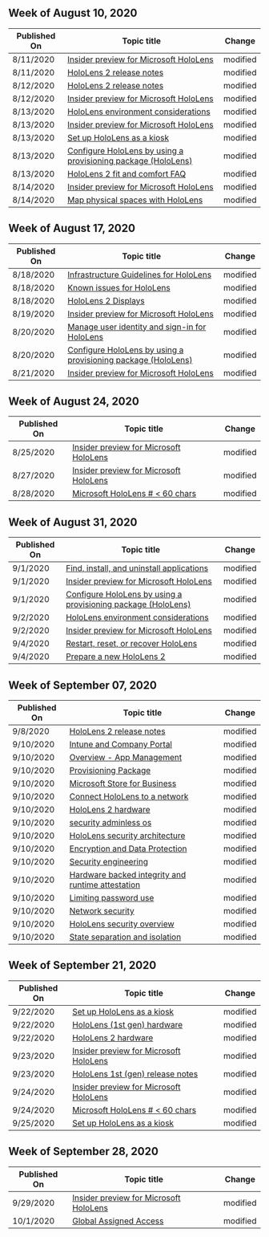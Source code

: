 <!-- This file is generated automatically each week. Changes made to this file will be overwritten.-->



## Week of August 10, 2020


| Published On |Topic title | Change |
|------|------------|--------|
| 8/11/2020 | [Insider preview for Microsoft HoloLens](/hololens/hololens-insider) | modified |
| 8/11/2020 | [HoloLens 2 release notes](/hololens/hololens-release-notes) | modified |
| 8/12/2020 | [HoloLens 2 release notes](/hololens/hololens-release-notes) | modified |
| 8/12/2020 | [Insider preview for Microsoft HoloLens](/hololens/hololens-insider) | modified |
| 8/13/2020 | [HoloLens environment considerations](/hololens/hololens-environment-considerations) | modified |
| 8/13/2020 | [Insider preview for Microsoft HoloLens](/hololens/hololens-insider) | modified |
| 8/13/2020 | [Set up HoloLens as a kiosk](/hololens/hololens-kiosk) | modified |
| 8/13/2020 | [Configure HoloLens by using a provisioning package (HoloLens)](/hololens/hololens-provisioning) | modified |
| 8/13/2020 | [HoloLens 2 fit and comfort FAQ](/hololens/hololens2-fit-comfort-faq) | modified |
| 8/14/2020 | [Insider preview for Microsoft HoloLens](/hololens/hololens-insider) | modified |
| 8/14/2020 | [Map physical spaces with HoloLens](/hololens/hololens-spaces) | modified |


## Week of August 17, 2020


| Published On |Topic title | Change |
|------|------------|--------|
| 8/18/2020 | [Infrastructure Guidelines for HoloLens](/hololens/hololens-commercial-infrastructure) | modified |
| 8/18/2020 | [Known issues for HoloLens](/hololens/hololens-known-issues) | modified |
| 8/18/2020 | [HoloLens 2 Displays](/hololens/hololens2-display) | modified |
| 8/19/2020 | [Insider preview for Microsoft HoloLens](/hololens/hololens-insider) | modified |
| 8/20/2020 | [Manage user identity and sign-in for HoloLens](/hololens/hololens-identity) | modified |
| 8/20/2020 | [Configure HoloLens by using a provisioning package (HoloLens)](/hololens/hololens-provisioning) | modified |
| 8/21/2020 | [Insider preview for Microsoft HoloLens](/hololens/hololens-insider) | modified |


## Week of August 24, 2020


| Published On |Topic title | Change |
|------|------------|--------|
| 8/25/2020 | [Insider preview for Microsoft HoloLens](/hololens/hololens-insider) | modified |
| 8/27/2020 | [Insider preview for Microsoft HoloLens](/hololens/hololens-insider) | modified |
| 8/28/2020 | [Microsoft HoloLens # < 60 chars](/hololens/index) | modified |


## Week of August 31, 2020


| Published On |Topic title | Change |
|------|------------|--------|
| 9/1/2020 | [Find, install, and uninstall applications](/hololens/holographic-store-apps) | modified |
| 9/1/2020 | [Insider preview for Microsoft HoloLens](/hololens/hololens-insider) | modified |
| 9/1/2020 | [Configure HoloLens by using a provisioning package (HoloLens)](/hololens/hololens-provisioning) | modified |
| 9/2/2020 | [HoloLens environment considerations](/hololens/hololens-environment-considerations) | modified |
| 9/2/2020 | [Insider preview for Microsoft HoloLens](/hololens/hololens-insider) | modified |
| 9/4/2020 | [Restart, reset, or recover HoloLens](/hololens/hololens-recovery) | modified |
| 9/4/2020 | [Prepare a new HoloLens 2](/hololens/hololens2-setup) | modified |


## Week of September 07, 2020


| Published On |Topic title | Change |
|------|------------|--------|
| 9/8/2020 | [HoloLens 2 release notes](/hololens/hololens-release-notes) | modified |
| 9/10/2020 | [Intune and Company Portal](/hololens/app-deploy-intune) | modified |
| 9/10/2020 | [Overview - App Management](/hololens/app-deploy-overview) | modified |
| 9/10/2020 | [Provisioning Package](/hololens/app-deploy-provisioning-package) | modified |
| 9/10/2020 | [Microsoft Store for Business](/hololens/app-deploy-store-business) | modified |
| 9/10/2020 | [Connect HoloLens to a network](/hololens/hololens-network) | modified |
| 9/10/2020 | [HoloLens 2 hardware](/hololens/hololens2-hardware) | modified |
| 9/10/2020 | [security adminless os](/hololens/security-adminless-os) | modified |
| 9/10/2020 | [HoloLens security architecture](/hololens/security-architecture) | modified |
| 9/10/2020 | [Encryption and Data Protection](/hololens/security-encryption-data-protection) | modified |
| 9/10/2020 | [Security engineering](/hololens/security-engineering) | modified |
| 9/10/2020 | [Hardware backed integrity and runtime attestation](/hololens/security-hardware-backed-integrity) | modified |
| 9/10/2020 | [Limiting password use](/hololens/security-limiting-password-use) | modified |
| 9/10/2020 | [Network security](/hololens/security-network-security) | modified |
| 9/10/2020 | [HoloLens security overview](/hololens/security-overview) | modified |
| 9/10/2020 | [State separation and isolation](/hololens/security-state-separation-isolation) | modified |


## Week of September 21, 2020


| Published On |Topic title | Change |
|------|------------|--------|
| 9/22/2020 | [Set up HoloLens as a kiosk](/hololens/hololens-kiosk) | modified |
| 9/22/2020 | [HoloLens (1st gen) hardware](/hololens/hololens1-hardware) | modified |
| 9/22/2020 | [HoloLens 2 hardware](/hololens/hololens2-hardware) | modified |
| 9/23/2020 | [Insider preview for Microsoft HoloLens](/hololens/hololens-insider) | modified |
| 9/23/2020 | [HoloLens 1st (gen) release notes](/hololens/hololens1-release-notes) | modified |
| 9/24/2020 | [Insider preview for Microsoft HoloLens](/hololens/hololens-insider) | modified |
| 9/24/2020 | [Microsoft HoloLens # < 60 chars](/hololens/index) | modified |
| 9/25/2020 | [Set up HoloLens as a kiosk](/hololens/hololens-kiosk) | modified |


## Week of September 28, 2020


| Published On |Topic title | Change |
|------|------------|--------|
| 9/29/2020 | [Insider preview for Microsoft HoloLens](/hololens/hololens-insider) | modified |
| 10/1/2020 | [Global Assigned Access](/hololens/hololens-global-assigned-access-kiosk) | modified |
